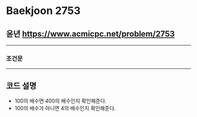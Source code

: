 Baekjoon 2753
=============
윤년  <https://www.acmicpc.net/problem/2753>
---------------
- - -
### 조건문
- - -
## 코드 설명
- 100의 배수면 400의 배수인지 확인해준다.
- 100의 배수가 아니면 4의 배수인지 확인해준다.

